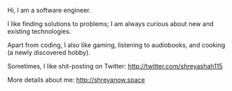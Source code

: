Hi, I am a software engineer.

I like finding solutions to problems; I am always curious about new and existing technologies.

Apart from coding, I also like gaming, listening to audiobooks, and cooking (a newly discovered hobby).

Sometimes, I like shit-posting on Twitter: http://twitter.com/shreyashah115

More details about me: http://shreyanow.space
